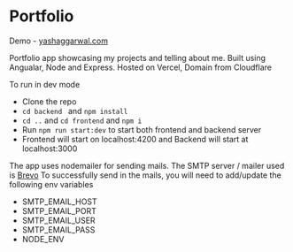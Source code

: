 # Portfolio

Demo - [yashaggarwal.com](https://yashaggarwal.com)

Portfolio app showcasing my projects and telling about me.
Built using Angualar, Node and Express.
Hosted on Vercel, Domain from Cloudflare

To run in dev mode
- Clone the repo
- `cd backend ` and `npm install`
- `cd ..` and `cd frontend` and `npm i`
- Run `npm run start:dev` to start both frontend and backend server
- Frontend will start on localhost:4200 and Backend will start at localhost:3000

The app uses nodemailer for sending mails.
The SMTP server / mailer used is [Brevo](https://www.brevo.com/)
To successfully send in the mails, you will need to add/update the following env variables
- SMTP_EMAIL_HOST
- SMTP_EMAIL_PORT
- SMTP_EMAIL_USER
- SMTP_EMAIL_PASS
- NODE_ENV
